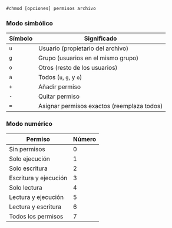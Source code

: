 ```
#chmod [opciones] permisos archivo
```

### Modo simbólico

| Símbolo | Significado                               |
|---------|-------------------------------------------|
| `u`     | Usuario (propietario del archivo)         |
| `g`     | Grupo (usuarios en el mismo grupo)        |
| `o`     | Otros (resto de los usuarios)            |
| `a`     | Todos (`u`, `g`, y `o`)                  |
| `+`     | Añadir permiso                            |
| `-`     | Quitar permiso                            |
| `=`     | Asignar permisos exactos (reemplaza todos)|


### Modo numérico

| Permiso              | Número |
|----------------------|--------|
| Sin permisos         | 0      |
| Solo ejecución       | 1      |
| Solo escritura       | 2      |
| Escritura y ejecución| 3      |
| Solo lectura         | 4      |
| Lectura y ejecución  | 5      |
| Lectura y escritura  | 6      |
| Todos los permisos   | 7      |
